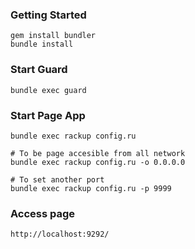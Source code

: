 ### Getting Started

    gem install bundler
    bundle install

### Start Guard

    bundle exec guard

### Start Page App

    bundle exec rackup config.ru

    # To be page accesible from all network
    bundle exec rackup config.ru -o 0.0.0.0

    # To set another port
    bundle exec rackup config.ru -p 9999

### Access page

    http://localhost:9292/
